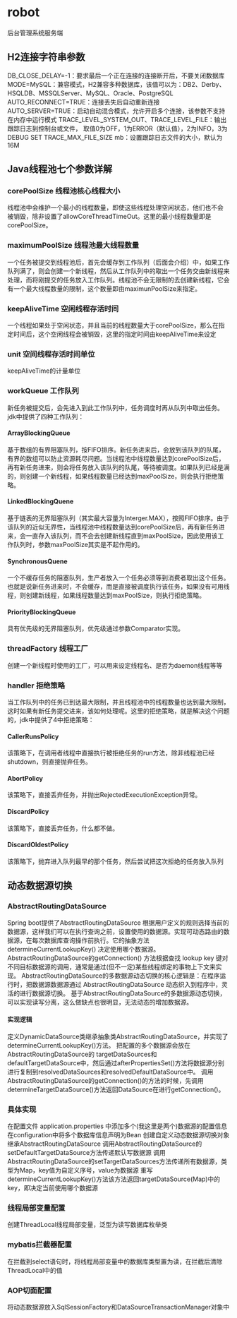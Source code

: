 # robot
后台管理系统服务端
## H2连接字符串参数
DB_CLOSE_DELAY=-1：要求最后一个正在连接的连接断开后，不要关闭数据库
MODE=MySQL：兼容模式，H2兼容多种数据库，该值可以为：DB2、Derby、HSQLDB、MSSQLServer、MySQL、Oracle、PostgreSQL
AUTO_RECONNECT=TRUE：连接丢失后自动重新连接
AUTO_SERVER=TRUE：启动自动混合模式，允许开启多个连接，该参数不支持在内存中运行模式
TRACE_LEVEL_SYSTEM_OUT、TRACE_LEVEL_FILE：输出跟踪日志到控制台或文件， 取值0为OFF，1为ERROR（默认值），2为INFO，3为DEBUG
SET TRACE_MAX_FILE_SIZE mb：设置跟踪日志文件的大小，默认为16M
## Java线程池七个参数详解
### corePoolSize 线程池核心线程大小

线程池中会维护一个最小的线程数量，即使这些线程处理空闲状态，他们也不会 被销毁，除非设置了allowCoreThreadTimeOut。这里的最小线程数量即是corePoolSize。

### maximumPoolSize 线程池最大线程数量

一个任务被提交到线程池后，首先会缓存到工作队列（后面会介绍）中，如果工作队列满了，则会创建一个新线程，然后从工作队列中的取出一个任务交由新线程来处理，而将刚提交的任务放入工作队列。线程池不会无限制的去创建新线程，它会有一个最大线程数量的限制，这个数量即由maximunPoolSize来指定。

### keepAliveTime 空闲线程存活时间

一个线程如果处于空闲状态，并且当前的线程数量大于corePoolSize，那么在指定时间后，这个空闲线程会被销毁，这里的指定时间由keepAliveTime来设定

### unit 空间线程存活时间单位

keepAliveTime的计量单位

### workQueue 工作队列

新任务被提交后，会先进入到此工作队列中，任务调度时再从队列中取出任务。jdk中提供了四种工作队列：

#### ArrayBlockingQueue

基于数组的有界阻塞队列，按FIFO排序。新任务进来后，会放到该队列的队尾，有界的数组可以防止资源耗尽问题。当线程池中线程数量达到corePoolSize后，再有新任务进来，则会将任务放入该队列的队尾，等待被调度。如果队列已经是满的，则创建一个新线程，如果线程数量已经达到maxPoolSize，则会执行拒绝策略。

#### LinkedBlockingQuene

基于链表的无界阻塞队列（其实最大容量为Interger.MAX），按照FIFO排序。由于该队列的近似无界性，当线程池中线程数量达到corePoolSize后，再有新任务进来，会一直存入该队列，而不会去创建新线程直到maxPoolSize，因此使用该工作队列时，参数maxPoolSize其实是不起作用的。

#### SynchronousQuene

一个不缓存任务的阻塞队列，生产者放入一个任务必须等到消费者取出这个任务。也就是说新任务进来时，不会缓存，而是直接被调度执行该任务，如果没有可用线程，则创建新线程，如果线程数量达到maxPoolSize，则执行拒绝策略。

#### PriorityBlockingQueue

具有优先级的无界阻塞队列，优先级通过参数Comparator实现。

### threadFactory 线程工厂

创建一个新线程时使用的工厂，可以用来设定线程名、是否为daemon线程等等

### handler 拒绝策略

当工作队列中的任务已到达最大限制，并且线程池中的线程数量也达到最大限制，这时如果有新任务提交进来，该如何处理呢。这里的拒绝策略，就是解决这个问题的，jdk中提供了4中拒绝策略：

#### CallerRunsPolicy

该策略下，在调用者线程中直接执行被拒绝任务的run方法，除非线程池已经shutdown，则直接抛弃任务。

#### AbortPolicy

该策略下，直接丢弃任务，并抛出RejectedExecutionException异常。

#### DiscardPolicy

该策略下，直接丢弃任务，什么都不做。

#### DiscardOldestPolicy

该策略下，抛弃进入队列最早的那个任务，然后尝试把这次拒绝的任务放入队列
## 动态数据源切换

### AbstractRoutingDataSource

Spring boot提供了AbstractRoutingDataSource 根据用户定义的规则选择当前的数据源，这样我们可以在执行查询之前，设置使用的数据源。实现可动态路由的数据源，在每次数据库查询操作前执行。它的抽象方法 determineCurrentLookupKey() 决定使用哪个数据源。
AbstractRoutingDataSource的getConnection() 方法根据查找 lookup key 键对不同目标数据源的调用，通常是通过(但不一定)某些线程绑定的事物上下文来实现。
AbstractRoutingDataSource的多数据源动态切换的核心逻辑是：在程序运行时，把数据源数据源通过 AbstractRoutingDataSource 动态织入到程序中，灵活的进行数据源切换。
基于AbstractRoutingDataSource的多数据源动态切换，可以实现读写分离，这么做缺点也很明显，无法动态的增加数据源。

#### 实现逻辑

定义DynamicDataSource类继承抽象类AbstractRoutingDataSource，并实现了determineCurrentLookupKey()方法。
把配置的多个数据源会放在AbstractRoutingDataSource的 targetDataSources和defaultTargetDataSource中，然后通过afterPropertiesSet()方法将数据源分别进行复制到resolvedDataSources和resolvedDefaultDataSource中。
调用AbstractRoutingDataSource的getConnection()的方法的时候，先调用determineTargetDataSource()方法返回DataSource在进行getConnection()。

### 具体实现

在配置文件 application.properties 中添加多个(我这里是两个)数据源的配置信息
在configuration中将多个数据库信息声明为Bean
创建自定义动态数据源切换对象继承AbstractRoutingDataSource
调用AbstractRoutingDataSource的setDefaultTargetDataSource方法传递默认写数据源
调用AbstractRoutingDataSource的setTargetDataSources方法传递所有数据源，类型为Map，key值为自定义序号，value为数据源
重写determineCurrentLookupKey()方法该方法返回targetDataSource(Map)中的key，即决定当前使用哪个数据源

### 线程局部变量配置

创建ThreadLocal线程局部变量，泛型为读写数据库枚举类

### mybatis拦截器配置

在拦截到select语句时，将线程局部变量中的数据库类型置为读，在拦截后清除ThreadLocal中的值

### AOP切面配置

将动态数据源放入SqlSessionFactory和DataSourceTransactionManager对象中